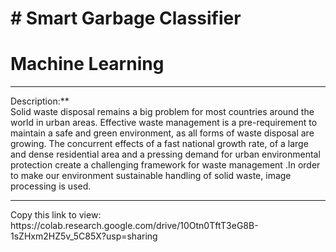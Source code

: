 # # Smart Garbage Classifier 

<h1>Machine Learning </h1>

<hr>
Description:** <br>
Solid waste disposal remains a big problem for most countries around the world in urban areas. Effective waste management is a pre-requirement to maintain a safe and green environment, as all forms of waste disposal are growing. The concurrent effects of a fast national growth rate, of a large and dense residential area and a pressing demand for urban environmental protection create a challenging framework for waste management .In order to make our environment sustainable handling of solid waste, image processing is used. <br>

<hr>Copy this link to view: https://colab.research.google.com/drive/10Otn0TftT3eG8B-1sZHxm2HZ5v_5C85X?usp=sharing </hr>
